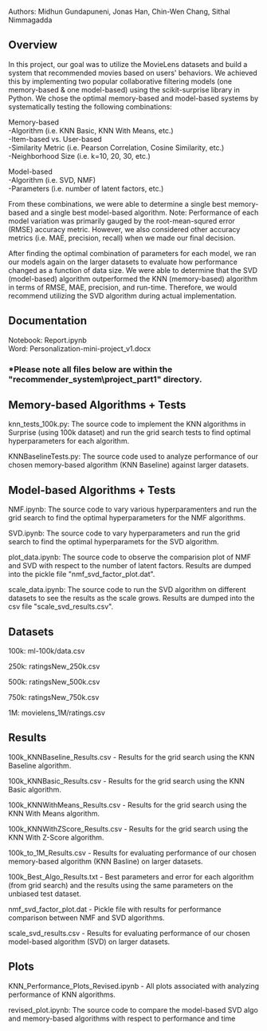 Authors: Midhun Gundapuneni, Jonas Han, Chin-Wen Chang, Sithal Nimmagadda

Overview
--------
In this project, our goal was to utilize the MovieLens datasets and build a system that recommended movies based on users' behaviors.
We achieved this by implementing two popular collaborative filtering models (one memory-based & one model-based) using the scikit-surprise library in Python.
We chose the optimal memory-based and model-based systems by systematically testing the following combinations:

Memory-based  
-Algorithm (i.e. KNN Basic, KNN With Means, etc.)  
-Item-based vs. User-based  
-Similarity Metric (i.e. Pearson Correlation, Cosine Similarity, etc.)  
-Neighborhood Size (i.e. k=10, 20, 30, etc.)  

Model-based  
-Algorithm (i.e. SVD, NMF)  
-Parameters (i.e. number of latent factors, etc.)  

From these combinations, we were able to determine a single best memory-based and a single best model-based algorithm.
Note: Performance of each model variation was primarily gauged by the root-mean-squred error (RMSE) accuracy metric. However, we also considered other accuracy metrics (i.e. MAE, precision, recall) when we made our final decision.

After finding the optimal combination of parameters for each model, we ran our models again on the larger datasets to evaluate how performance changed as a function of data size.
We were able to determine that the SVD (model-based) algorithm outperformed the KNN (memory-based) algorithm in terms of RMSE, MAE, precision, and run-time.
Therefore, we would recommend utilizing the SVD algorithm during actual implementation.


Documentation
-------------
Notebook: Report.ipynb  
Word: Personalization-mini-project_v1.docx


### ***Please note all files below are within the "recommender_system\project_part1" directory.**

Memory-based Algorithms + Tests
-------------------------------
knn_tests_100k.py: The source code to implement the KNN algorithms in Surprise (using 100k dataset) and run the grid search tests to find optimal hyperparameters for each algorithm.

KNNBaselineTests.py: The source code used to analyze performance of our chosen memory-based algorithm (KNN Baseline) against larger datasets. 


Model-based Algorithms + Tests
------------------------------

NMF.ipynb: The source code to vary various hyperparamenters and run the grid search to find the optimal hyperparameters for the NMF algorithms.

SVD.ipynb: The source code to vary hyperparameters and run the grid search to find the optimal hyperparamets for the SVD algorithm.

plot_data.ipynb: The source code to observe the comparision plot of NMF and SVD with respect to the number of latent factors. Results are dumped into the pickle file "nmf_svd_factor_plot.dat".

scale_data.ipynb: The source code to run the SVD algorithm on different datasets to see the results as the scale grows. Results are dumped into the csv file "scale_svd_results.csv".


Datasets
--------
100k: ml-100k/data.csv

250k: ratingsNew_250k.csv

500k: ratingsNew_500k.csv

750k: ratingsNew_750k.csv

1M: movielens_1M/ratings.csv


Results
-------
100k_KNNBaseline_Results.csv - Results for the grid search using the KNN Baseline algorithm.

100k_KNNBasic_Results.csv - Results for the grid search using the KNN Basic algorithm.

100k_KNNWithMeans_Results.csv - Results for the grid search using the KNN With Means algorithm.

100k_KNNWithZScore_Results.csv - Results for the grid search using the KNN With Z-Score algorithm.

100k_to_1M_Results.csv - Results for evaluating performance of our chosen memory-based algorithm (KNN Basline) on larger datasets.

100k_Best_Algo_Results.txt - Best parameters and error for each algorithm (from grid search) and the results using the same parameters on the unbiased test dataset.

nmf_svd_factor_plot.dat - Pickle file with results for performance comparison between NMF and SVD algorithms.

scale_svd_results.csv - Results for evaluating performance of our chosen model-based algorithm (SVD) on larger datasets.

Plots
-----
KNN_Performance_Plots_Revised.ipynb - All plots associated with analyzing performance of KNN algorithms.

revised_plot.ipynb: The source code to compare the model-based SVD algo and memory-based algorithms with respect to performance and time
